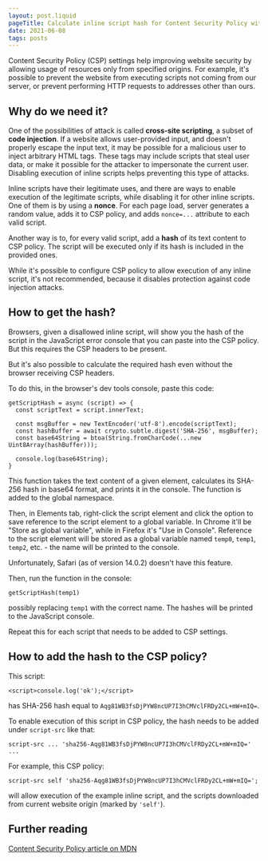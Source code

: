 ```yaml
---
layout: post.liquid
pageTitle: Calculate inline script hash for Content Security Policy with Firefox or Chrome development tools
date: 2021-06-08
tags: posts
---
```


Content Security Policy (CSP) settings help improving website security by allowing usage of resources only from specified origins. For example, it's possible to prevent the website from executing scripts not coming from our server, or prevent performing HTTP requests to addresses other than ours.

## Why do we need it?

One of the possibilities of attack is called **cross-site scripting**, a subset of **code injection**. If a website allows user-provided input, and doesn't properly escape the input text, it may be possible for a malicious user to inject arbitrary HTML tags. These tags may include scripts that steal user data, or make it possible for the attacker to impersonate the current user. Disabling execution of inline scripts helps preventing this type of attacks.

Inline scripts have their legitimate uses, and there are ways to enable execution of the legitimate scripts, while disabling it for other inline scripts. One of them is by using a **nonce**. For each page load, server generates a random value, adds it to CSP policy, and adds `nonce=...` attribute to each valid script.

Another way is to, for every valid script, add a **hash** of its text content to CSP policy. The script will be executed only if its hash is included in the provided ones.

While it's possible to configure CSP policy to allow execution of any inline script, it's not recommended, because it disables protection against code injection attacks.

## How to get the hash?

Browsers, given a disallowed inline script, will show you the hash of the script in the JavaScript error console that you can paste into the CSP policy. But this requires the CSP headers to be present.

But it's also possible to calculate the required hash even without the browser receiving CSP headers.

To do this, in the browser's dev tools console, paste this code:
```
getScriptHash = async (script) => {
  const scriptText = script.innerText;

  const msgBuffer = new TextEncoder('utf-8').encode(scriptText);
  const hashBuffer = await crypto.subtle.digest('SHA-256', msgBuffer);
  const base64String = btoa(String.fromCharCode(...new Uint8Array(hashBuffer)));

  console.log(base64String);
}
```
This function takes the text content of a given element, calculates its SHA-256 hash in base64 format, and prints it in the console. The function is added to the global namespace.

Then, in Elements tab, right-click the script element and click the option to save reference to the script element to a global variable. In Chrome it'll be "Store as global variable", while in Firefox it's "Use in Console". Reference to the script element will be stored as a global variable named `temp0`, `temp1`, `temp2`, etc. - the name will be printed to the console.

Unfortunately, Safari (as of version 14.0.2) doesn't have this feature.

Then, run the function in the console:
```
getScriptHash(temp1)
```
possibly replacing `temp1` with the correct name. The hashes will be printed to the JavaScript console.

Repeat this for each script that needs to be added to CSP settings.

## How to add the hash to the CSP policy?

This script:
```
<script>console.log('ok');</script>
```
has SHA-256 hash equal to `Aqg81WB3fsDjPYW8ncUP7I3hCMVclFRDy2CL+mW+mIQ=`.

To enable execution of this script in CSP policy, the hash needs to be added under `script-src` like that:
```
script-src ... 'sha256-Aqg81WB3fsDjPYW8ncUP7I3hCMVclFRDy2CL+mW+mIQ=' ...
```

For example, this CSP policy:
```
script-src self 'sha256-Aqg81WB3fsDjPYW8ncUP7I3hCMVclFRDy2CL+mW+mIQ=';
```
will allow execution of the example inline script, and the scripts downloaded from current website origin (marked by `'self'`).

## Further reading

[Content Security Policy article on MDN](https://developer.mozilla.org/en-US/docs/Web/HTTP/CSP)
